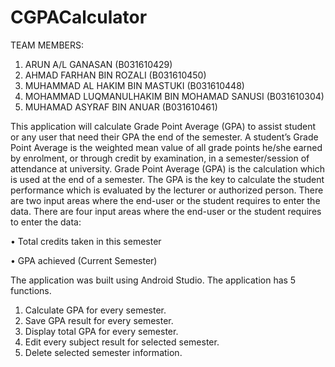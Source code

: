 # CGPACalculator
TEAM MEMBERS:
1.	ARUN A/L GANASAN (B031610429)
2.	AHMAD FARHAN BIN ROZALI (B031610450)
3.	MUHAMMAD AL HAKIM BIN MASTUKI (B031610448)
4.	MOHAMMAD LUQMANULHAKIM BIN MOHAMAD SANUSI (B031610304)
5.	MUHAMAD ASYRAF BIN ANUAR (B031610461)

This application will calculate Grade Point Average (GPA) to assist student or any user that need their GPA the end of the semester. A student’s Grade Point Average is the weighted mean value of all grade points he/she earned by enrolment, or through credit by examination, in a semester/session of attendance at university. Grade Point Average (GPA) is the calculation which is used at the end of a semester. The GPA is the key to calculate the student performance which is evaluated by the lecturer or authorized person. There are two input areas where the end-user or the student requires to enter the data. There are four input areas where the end-user or the student requires to enter the data:

•	Total credits taken in this semester

•	GPA achieved (Current Semester)

The application was built using Android Studio. The application has 5 functions.
1.	Calculate GPA for every semester.
2.	Save GPA result for every semester.
3.	Display total GPA for every semester.
4.	Edit every subject result for selected semester.
5.	Delete selected semester information.
